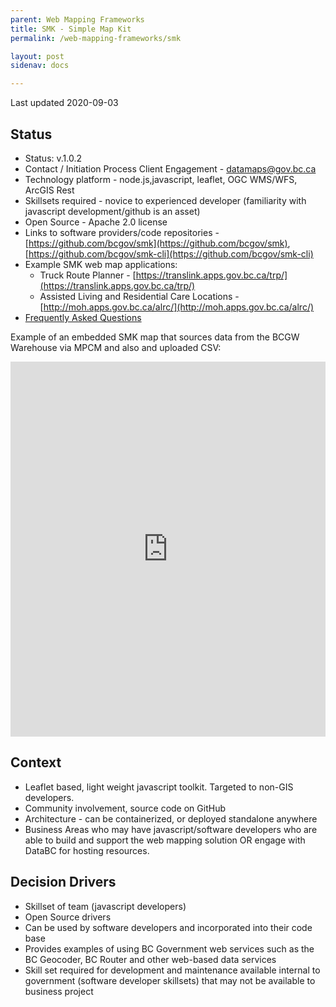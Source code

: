 ```yaml
---
parent: Web Mapping Frameworks
title: SMK - Simple Map Kit 
permalink: /web-mapping-frameworks/smk

layout: post
sidenav: docs

---
```


Last updated 2020-09-03

## Status

* Status: v.1.0.2
* Contact / Initiation Process	Client Engagement -  [datamaps@gov.bc.ca](mailto:datamaps@gov.bc.ca)
* Technology platform - node.js,javascript, leaflet, OGC WMS/WFS, ArcGIS Rest
* Skillsets required - novice to experienced developer (familiarity with javascript development/github is an asset)
* Open Source - Apache 2.0 license
* Links to software providers/code repositories - [https://github.com/bcgov/smk](https://github.com/bcgov/smk),  [https://github.com/bcgov/smk-cli](https://github.com/bcgov/smk-cli)
* Example SMK web map applications:  
  - Truck Route Planner - [https://translink.apps.gov.bc.ca/trp/](https://translink.apps.gov.bc.ca/trp/)
  - Assisted Living and Residential Care Locations - [http://moh.apps.gov.bc.ca/alrc/](http://moh.apps.gov.bc.ca/alrc/)
 * [Frequently Asked Questions](https://github.com/bcgov/smk-cli/wiki/Simple-Map-Kit-Editor-FAQs)
 
Example of an embedded SMK map that sources data from the BCGW Warehouse via MPCM and also and uploaded CSV:
<iframe src="https://nicoledegreef.github.io/smk-moh-hsat/" height="600px" width="100%" style="border:none;"></iframe>

## Context

* Leaflet based, light weight javascript toolkit. Targeted to non-GIS developers.
* Community involvement, source code on GitHub
* Architecture - can be containerized, or deployed standalone anywhere
* Business Areas who may have javascript/software developers who are able to build and support the web mapping solution OR engage with DataBC for hosting resources.

## Decision Drivers

* Skillset of team (javascript developers)
* Open Source drivers
* Can be used by software developers and incorporated into their code base
* Provides examples of using BC Government web services such as the BC Geocoder, BC Router and other web-based data services
* Skill set required for development and maintenance available internal to government (software developer skillsets) that may not be available to business project

